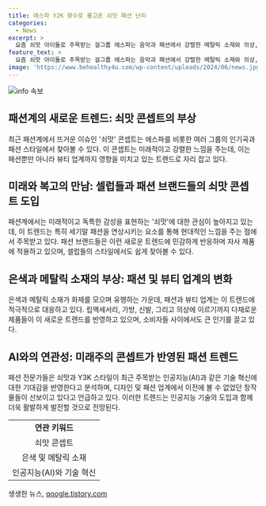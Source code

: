 ```yaml
---
title: 에스파 Y2K 향수로 몰고온 쇠맛 패션 난리
categories:
  - News
excerpt: >
  요즘 쇠맛 아이돌로 주목받는 걸그룹 에스파는 음악과 패션에서 강렬한 메탈릭 소재와 의상, 실버 메이크업으로 쇠맛 콘셉트를 보여주며 팬들의 이목을 사로잡았다. 이는 과거 세기말 분위기를 연상시키는 Y2K 스타일의 패션과 뷰티 트렌드가 부활하는 현상의 일환으로 해석되며, 이는 미래와 기술 혁신에 대한 기대감을 반영한 것으로 분석된다. 또한, 쇠맛 트렌드는 패션과 뷰티 업계에 영향을 주며 향후 의류와 액세서리 디자인에도 영향을 미칠 것으로 전망되고 있다.
feature_text: >
  요즘 쇠맛 아이돌로 주목받는 걸그룹 에스파는 음악과 패션에서 강렬한 메탈릭 소재와 의상, 실버 메이크업으로 쇠맛 콘셉트를 보여주며 팬들의 이목을 사로잡았다. 이는 과거 세기말 분위기를 연상시키는 Y2K 스타일의 패션과 뷰티 트렌드가 부활하는 현상의 일환으로 해석되며, 이는 미래와 기술 혁신에 대한 기대감을 반영한 것으로 분석된다. 또한, 쇠맛 트렌드는 패션과 뷰티 업계에 영향을 주며 향후 의류와 액세서리 디자인에도 영향을 미칠 것으로 전망되고 있다.
image: 'https://www.behealthy4u.com/wp-content/uploads/2024/06/news.jpg'
---
```


<p><img src="https://www.behealthy4u.com/wp-content/uploads/2024/06/news.jpg" alt="info 속보" /></p>

<h2 data-ke-size="size26">패션계의 새로운 트렌드: 쇠맛 콘셉트의 부상</h2>

<p data-ke-size="size16">최근 패션계에서 뜨거운 이슈인 '쇠맛' 콘셉트는 에스파를 비롯한 여러 그룹의 인기곡과 패션 스타일에서 찾아볼 수 있다. 이 콘셉트는 미래적이고 강렬한 느낌을 주는데, 이는 패션뿐만 아니라 뷰티 업계까지 영향을 미치고 있는 트렌드로 자리 잡고 있다.</p>

<h2 data-ke-size="size24">미래와 복고의 만남: 셀럽들과 패션 브랜드들의 쇠맛 콘셉트 도입</h2>

<p data-ke-size="size16">패션계에서는 미래적이고 독특한 감성을 표현하는 '쇠맛'에 대한 관심이 높아지고 있는데, 이 트렌드는 특히 세기말 패션을 연상시키는 요소를 통해 현대적인 느낌을 주는 점에서 주목받고 있다. 패션 브랜드들은 이런 새로운 트렌드에 민감하게 반응하며 자사 제품에 적용하고 있으며, 셀럽들의 스타일에서도 쉽게 찾아볼 수 있다.</p>

<h2 data-ke-size="size24">은색과 메탈릭 소재의 부상: 패션 및 뷰티 업계의 변화</h2>

<p data-ke-size="size16">은색과 메탈릭 소재가 화제를 모으며 유행하는 가운데, 패션과 뷰티 업계는 이 트렌드에 적극적으로 대응하고 있다. 립액세서리, 가방, 신발, 그리고 의상에 이르기까지 다채로운 제품들이 이 새로운 트렌드를 반영하고 있으며, 소비자들 사이에서도 큰 인기를 끌고 있다.</p>

<h2 data-ke-size="size24">AI와의 연관성: 미래주의 콘셉트가 반영된 패션 트렌드</h2>

<p data-ke-size="size16">패션 전문가들은 쇠맛과 Y3K 스타일이 최근 주목받는 인공지능(AI)과 같은 기술 혁신에 대한 기대감을 반영한다고 분석하며, 디자인 및 패션 업계에서 이전에 볼 수 없었던 창작물들이 선보이고 있다고 언급하고 있다. 이러한 트렌드는 인공지능 기술의 도입과 함께 더욱 활발하게 발전할 것으로 전망된다.</p>

<table>
  <tr>
    <td style="text-align: center; height: 17px;"><b>연관 키워드</b></td>
  </tr>
  <tr>
    <td style="text-align: center; height: 17px;">쇠맛 콘셉트</td>
  </tr>
  <tr>
    <td style="text-align: center; height: 17px;">은색 및 메탈릭 소재</td>
  </tr>
  <tr>
    <td style="text-align: center; height: 17px;">인공지능(AI)와 기술 혁신</td>
  </tr>
</table>
생생한 뉴스, <a href="https://qoogle.tistory.com" rel="dofollow">qoogle.tistory.com</a>


